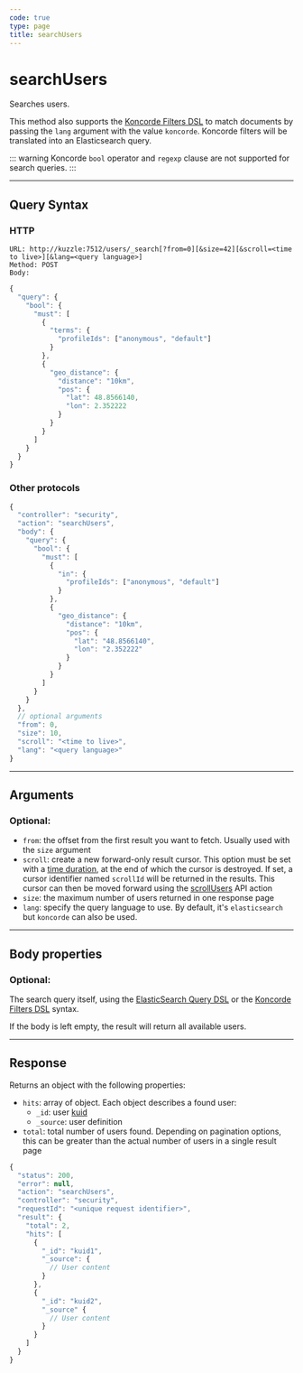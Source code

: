 ```yaml
---
code: true
type: page
title: searchUsers
---
```


# searchUsers

<SinceBadge version="2.8.0"/>
<DeprecatedBadge version="auto-version">

Searches users.

This method also supports the [Koncorde Filters DSL](/core/2/api/koncorde-filters-syntax) to match documents by passing the `lang` argument with the value `koncorde`.
Koncorde filters will be translated into an Elasticsearch query.

::: warning
Koncorde `bool` operator and `regexp` clause are not supported for search queries.
:::

---

## Query Syntax

### HTTP

```http
URL: http://kuzzle:7512/users/_search[?from=0][&size=42][&scroll=<time to live>][&lang=<query language>]
Method: POST
Body:
```

```js
{
  "query": {
    "bool": {
      "must": [
        {
          "terms": {
            "profileIds": ["anonymous", "default"]
          }
        },
        {
          "geo_distance": {
            "distance": "10km",
            "pos": {
              "lat": 48.8566140,
              "lon": 2.352222
            }
          }
        }
      ]
    }
  }
}
```

### Other protocols

```js
{
  "controller": "security",
  "action": "searchUsers",
  "body": {
    "query": {
      "bool": {
        "must": [
          {
            "in": {
              "profileIds": ["anonymous", "default"]
            }
          },
          {
            "geo_distance": {
              "distance": "10km",
              "pos": {
                "lat": "48.8566140",
                "lon": "2.352222"
              }
            }
          }
        ]
      }
    }
  },
  // optional arguments
  "from": 0,
  "size": 10,
  "scroll": "<time to live>",
  "lang": "<query language>"
}
```

---

## Arguments

### Optional:

- `from`: the offset from the first result you want to fetch. Usually used with the `size` argument
- `scroll`: create a new forward-only result cursor. This option must be set with a [time duration](https://www.elastic.co/guide/en/elasticsearch/reference/7.4/common-options.html#time-units), at the end of which the cursor is destroyed. If set, a cursor identifier named `scrollId` will be returned in the results. This cursor can then be moved forward using the [scrollUsers](/core/2/api/controllers/security/scroll-users) API action
- `size`: the maximum number of users returned in one response page
- `lang`: specify the query language to use. By default, it's `elasticsearch` but `koncorde` can also be used. <SinceBadge version="2.8.0"/>

---

## Body properties

### Optional:

The search query itself, using the [ElasticSearch Query DSL](https://www.elastic.co/guide/en/elasticsearch/reference/7.4/query-dsl.html) or the [Koncorde Filters DSL](/core/2/api/koncorde-filters-syntax) syntax.

If the body is left empty, the result will return all available users.

---

## Response

Returns an object with the following properties:

- `hits`: array of object. Each object describes a found user:
  - `_id`: user [kuid](/core/2/guides/main-concepts/authentication#kuzzle-user-identifier-kuid)
  - `_source`: user definition
- `total`: total number of users found. Depending on pagination options, this can be greater than the actual number of users in a single result page

```js
{
  "status": 200,
  "error": null,
  "action": "searchUsers",
  "controller": "security",
  "requestId": "<unique request identifier>",
  "result": {
    "total": 2,
    "hits": [
      {
        "_id": "kuid1",
        "_source": {
          // User content
        }
      },
      {
        "_id": "kuid2",
        "_source" {
          // User content
        }
      }
    ]
  }
}
```
